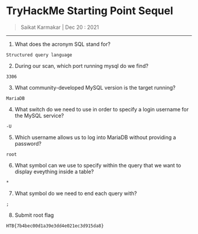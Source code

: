 # TryHackMe Starting Point Sequel

> Saikat Karmakar | Dec 20 : 2021

---

1. What does the acronym SQL stand for?
```
Structured query language 
```
2. During our scan, which port running mysql do we find?
```
3306
```
3. What community-developed MySQL version is the target running?
```
MariaDB
```
4. What switch do we need to use in order to specify a login username for the MySQL service?
```
-U
```
5. Which username allows us to log into MariaDB without providing a password?
```
root
```
6. What symbol can we use to specify within the query that we want to display eveything inside a table?
```
*
```
7. What symbol do we need to end each query with?
```
;
```
8. Submit root flag 
```
HTB{7b4bec00d1a39e3dd4e021ec3d915da8}
```